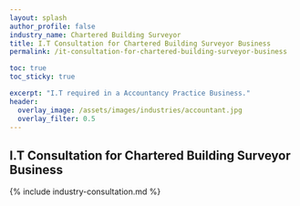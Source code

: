 ```yaml
---
layout: splash 
author_profile: false 
industry_name: Chartered Building Surveyor
title: I.T Consultation for Chartered Building Surveyor Business
permalink: /it-consultation-for-chartered-building-surveyor-business

toc: true
toc_sticky: true

excerpt: "I.T required in a Accountancy Practice Business."
header:
  overlay_image: /assets/images/industries/accountant.jpg
  overlay_filter: 0.5 
---
```


## I.T Consultation for Chartered Building Surveyor Business

{% include industry-consultation.md %}
